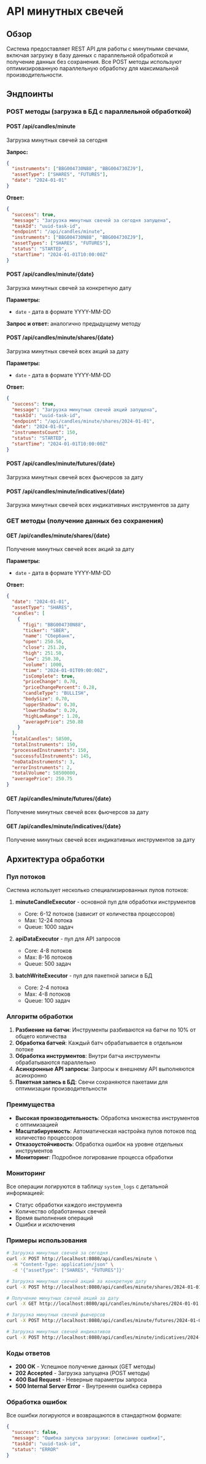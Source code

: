 # API минутных свечей

## Обзор

Система предоставляет REST API для работы с минутными свечами, включая загрузку в базу данных с параллельной обработкой и получение данных без сохранения. Все POST методы используют оптимизированную параллельную обработку для максимальной производительности.

## Эндпоинты

### POST методы (загрузка в БД с параллельной обработкой)

#### POST /api/candles/minute
Загрузка минутных свечей за сегодня

**Запрос:**
```json
{
  "instruments": ["BBG004730N88", "BBG004730ZJ9"],
  "assetType": ["SHARES", "FUTURES"],
  "date": "2024-01-01"
}
```

**Ответ:**
```json
{
  "success": true,
  "message": "Загрузка минутных свечей за сегодня запущена",
  "taskId": "uuid-task-id",
  "endpoint": "/api/candles/minute",
  "instruments": ["BBG004730N88", "BBG004730ZJ9"],
  "assetTypes": ["SHARES", "FUTURES"],
  "status": "STARTED",
  "startTime": "2024-01-01T10:00:00Z"
}
```

#### POST /api/candles/minute/{date}
Загрузка минутных свечей за конкретную дату

**Параметры:**
- `date` - дата в формате YYYY-MM-DD

**Запрос и ответ:** аналогично предыдущему методу

#### POST /api/candles/minute/shares/{date}
Загрузка минутных свечей всех акций за дату

**Параметры:**
- `date` - дата в формате YYYY-MM-DD

**Ответ:**
```json
{
  "success": true,
  "message": "Загрузка минутных свечей акций запущена",
  "taskId": "uuid-task-id",
  "endpoint": "/api/candles/minute/shares/2024-01-01",
  "date": "2024-01-01",
  "instrumentsCount": 150,
  "status": "STARTED",
  "startTime": "2024-01-01T10:00:00Z"
}
```

#### POST /api/candles/minute/futures/{date}
Загрузка минутных свечей всех фьючерсов за дату

#### POST /api/candles/minute/indicatives/{date}
Загрузка минутных свечей всех индикативных инструментов за дату

### GET методы (получение данных без сохранения)

#### GET /api/candles/minute/shares/{date}
Получение минутных свечей всех акций за дату

**Параметры:**
- `date` - дата в формате YYYY-MM-DD

**Ответ:**
```json
{
  "date": "2024-01-01",
  "assetType": "SHARES",
  "candles": [
    {
      "figi": "BBG004730N88",
      "ticker": "SBER",
      "name": "Сбербанк",
      "open": 250.50,
      "close": 251.20,
      "high": 251.50,
      "low": 250.30,
      "volume": 1000,
      "time": "2024-01-01T09:00:00Z",
      "isComplete": true,
      "priceChange": 0.70,
      "priceChangePercent": 0.28,
      "candleType": "BULLISH",
      "bodySize": 0.70,
      "upperShadow": 0.30,
      "lowerShadow": 0.20,
      "highLowRange": 1.20,
      "averagePrice": 250.88
    }
  ],
  "totalCandles": 58500,
  "totalInstruments": 150,
  "processedInstruments": 150,
  "successfulInstruments": 145,
  "noDataInstruments": 3,
  "errorInstruments": 2,
  "totalVolume": 58500000,
  "averagePrice": 250.75
}
```

#### GET /api/candles/minute/futures/{date}
Получение минутных свечей всех фьючерсов за дату

#### GET /api/candles/minute/indicatives/{date}
Получение минутных свечей всех индикативных инструментов за дату

## Архитектура обработки

### Пул потоков

Система использует несколько специализированных пулов потоков:

1. **minuteCandleExecutor** - основной пул для обработки инструментов
   - Core: 6-12 потоков (зависит от количества процессоров)
   - Max: 12-24 потока
   - Queue: 1000 задач

2. **apiDataExecutor** - пул для API запросов
   - Core: 4-8 потоков
   - Max: 8-16 потоков
   - Queue: 500 задач

3. **batchWriteExecutor** - пул для пакетной записи в БД
   - Core: 2-4 потока
   - Max: 4-8 потоков
   - Queue: 100 задач

### Алгоритм обработки

1. **Разбиение на батчи**: Инструменты разбиваются на батчи по 10% от общего количества
2. **Обработка батчей**: Каждый батч обрабатывается в отдельном потоке
3. **Обработка инструментов**: Внутри батча инструменты обрабатываются параллельно
4. **Асинхронные API запросы**: Запросы к внешнему API выполняются асинхронно
5. **Пакетная запись в БД**: Свечи сохраняются пакетами для оптимизации производительности

### Преимущества

- **Высокая производительность**: Обработка множества инструментов с оптимизацией
- **Масштабируемость**: Автоматическая настройка пулов потоков под количество процессоров
- **Отказоустойчивость**: Обработка ошибок на уровне отдельных инструментов
- **Мониторинг**: Подробное логирование процесса обработки

### Мониторинг

Все операции логируются в таблицу `system_logs` с детальной информацией:
- Статус обработки каждого инструмента
- Количество обработанных свечей
- Время выполнения операций
- Ошибки и исключения

### Примеры использования

```bash
# Загрузка минутных свечей за сегодня
curl -X POST http://localhost:8080/api/candles/minute \
  -H "Content-Type: application/json" \
  -d '{"assetType": ["SHARES", "FUTURES"]}'

# Загрузка минутных свечей акций за конкретную дату
curl -X POST http://localhost:8080/api/candles/minute/shares/2024-01-01

# Получение минутных свечей акций за дату
curl -X GET http://localhost:8080/api/candles/minute/shares/2024-01-01

# Загрузка минутных свечей фьючерсов
curl -X POST http://localhost:8080/api/candles/minute/futures/2024-01-01

# Загрузка минутных свечей индикативов
curl -X POST http://localhost:8080/api/candles/minute/indicatives/2024-01-01
```

### Коды ответов

- **200 OK** - Успешное получение данных (GET методы)
- **202 Accepted** - Загрузка запущена (POST методы)
- **400 Bad Request** - Неверные параметры запроса
- **500 Internal Server Error** - Внутренняя ошибка сервера

### Обработка ошибок

Все ошибки логируются и возвращаются в стандартном формате:

```json
{
  "success": false,
  "message": "Ошибка запуска загрузки: [описание ошибки]",
  "taskId": "uuid-task-id",
  "status": "ERROR"
}
```